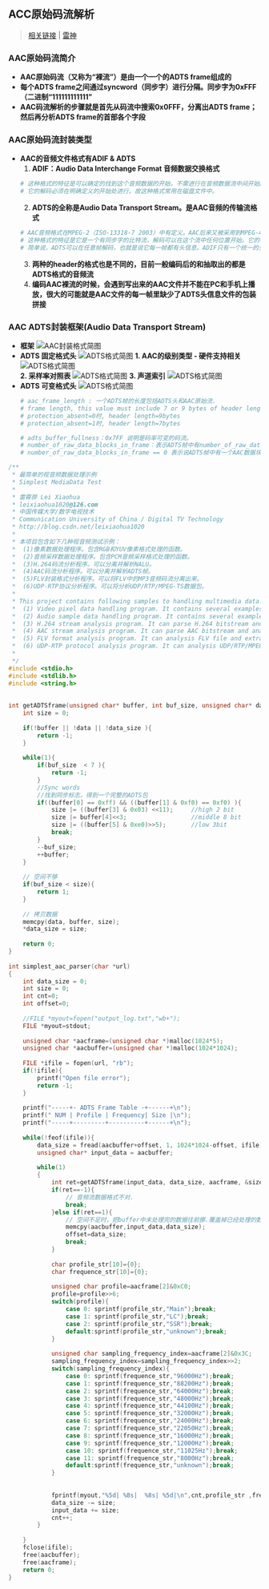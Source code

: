 ## **ACC原始码流解析**

> [相关链接](!https://www.cnblogs.com/zhangxuan/p/8809245.html) | [雷神](https://blog.csdn.net/leixiaohua1020/article/details/50535042)

### **AAC原始码流简介**
- **AAC原始码流（又称为“裸流”）是由一个一个的ADTS frame组成的**
- **每个ADTS frame之间通过syncword（同步字）进行分隔。同步字为0xFFF（二进制“111111111111”**
- **AAC码流解析的步骤就是首先从码流中搜索0x0FFF，分离出ADTS frame；然后再分析ADTS frame的首部各个字段**

### **AAC原始码流封装类型**
-  **AAC的音频文件格式有ADIF & ADTS**
    1. **ADIF：Audio Data Interchange Format 音频数据交换格式**
    ```sh
    # 这种格式的特征是可以确定的找到这个音频数据的开始，不需进行在音频数据流中间开始的解码.
    # 它的解码必须在明确定义的开始处进行。故这种格式常用在磁盘文件中。
    ```
    2. **ADTS的全称是Audio Data Transport Stream。是AAC音频的传输流格式**
    ```sh
    # AAC音频格式在MPEG-2（ISO-13318-7 2003）中有定义。AAC后来又被采用到MPEG-4标准中。 
    # 这种格式的特征是它是一个有同步字的比特流，解码可以在这个流中任何位置开始。它的特征类似于mp3数据流格式。
    # 简单说，ADTS可以在任意帧解码，也就是说它每一帧都有头信息。ADIF只有一个统一的头，所以必须得到所有的数据后解码。
    ```
    3. **两种的header的格式也是不同的，目前一般编码后的和抽取出的都是ADTS格式的音频流**
    4. **编码AAC裸流的时候，会遇到写出来的AAC文件并不能在PC和手机上播放，很大的可能就是AAC文件的每一帧里缺少了ADTS头信息文件的包装拼接**


### **AAC ADTS封装框架(Audio Data Transport Stream)**
- **框架**
   ![AAC封装格式简图](./ADTS.png)
- **ADTS 固定格式头**
   ![ADTS格式简图](./ADTS_fixed_header.png)
   **1. AAC的级别类型 - 硬件支持相关**
   ![ADTS格式简图](./ADTS_fixed_header_profile.png)  
   **2. 采样率对照表**
   ![ADTS格式简图](./ADTS_fixed_header_samplingFrequence.png)
   **3. 声道索引**
   ![ADTS格式简图](./ADTS_fixed_header_channel.png)
- **ADTS 可变格式头**
   ![ADTS格式简图](./ADTS_variable_header.jpg)
    ```sh
    # aac_frame_length : 一个ADTS帧的长度包括ADTS头和AAC原始流.
    # frame length, this value must include 7 or 9 bytes of header length:
    # protection_absent=0时, header length=9bytes
    # protection_absent=1时, header length=7bytes

    # adts_buffer_fullness：0x7FF 说明是码率可变的码流。
    # number_of_raw_data_blocks_in_frame：表示ADTS帧中有number_of_raw_data_blocks_in_frame + 1个AAC原始帧。
    # number_of_raw_data_blocks_in_frame == 0 表示说ADTS帧中有一个AAC数据块。
    ```


```C
/**
 * 最简单的视音频数据处理示例
 * Simplest MediaData Test
 *
 * 雷霄骅 Lei Xiaohua
 * leixiaohua1020@126.com
 * 中国传媒大学/数字电视技术
 * Communication University of China / Digital TV Technology
 * http://blog.csdn.net/leixiaohua1020
 *
 * 本项目包含如下几种视音频测试示例：
 *  (1)像素数据处理程序。包含RGB和YUV像素格式处理的函数。
 *  (2)音频采样数据处理程序。包含PCM音频采样格式处理的函数。
 *  (3)H.264码流分析程序。可以分离并解析NALU。
 *  (4)AAC码流分析程序。可以分离并解析ADTS帧。
 *  (5)FLV封装格式分析程序。可以将FLV中的MP3音频码流分离出来。
 *  (6)UDP-RTP协议分析程序。可以将分析UDP/RTP/MPEG-TS数据包。
 *
 * This project contains following samples to handling multimedia data:
 *  (1) Video pixel data handling program. It contains several examples to handle RGB and YUV data.
 *  (2) Audio sample data handling program. It contains several examples to handle PCM data.
 *  (3) H.264 stream analysis program. It can parse H.264 bitstream and analysis NALU of stream.
 *  (4) AAC stream analysis program. It can parse AAC bitstream and analysis ADTS frame of stream.
 *  (5) FLV format analysis program. It can analysis FLV file and extract MP3 audio stream.
 *  (6) UDP-RTP protocol analysis program. It can analysis UDP/RTP/MPEG-TS Packet.
 *
 */
#include <stdio.h>
#include <stdlib.h>
#include <string.h>
 
 
int getADTSframe(unsigned char* buffer, int buf_size, unsigned char* data ,int* data_size){
	int size = 0;
 
	if(!buffer || !data || !data_size ){
		return -1;
	}
 
	while(1){
		if(buf_size  < 7 ){
			return -1;
		}
		//Sync words
        //找到同步标志，得到一个完整的ADTS包
		if((buffer[0] == 0xff) && ((buffer[1] & 0xf0) == 0xf0) ){
			size |= ((buffer[3] & 0x03) <<11);     //high 2 bit
			size |= buffer[4]<<3;                  //middle 8 bit
			size |= ((buffer[5] & 0xe0)>>5);       //low 3bit
			break;
		}
		--buf_size;
		++buffer;
	}
 
    // 空间不够
	if(buf_size < size){
		return 1;
	}
 
    // 拷贝数据
	memcpy(data, buffer, size);
	*data_size = size;
 
	return 0;
}
 
int simplest_aac_parser(char *url)
{
	int data_size = 0;
	int size = 0;
	int cnt=0;
	int offset=0;
 
	//FILE *myout=fopen("output_log.txt","wb+");
	FILE *myout=stdout;
 
	unsigned char *aacframe=(unsigned char *)malloc(1024*5);
	unsigned char *aacbuffer=(unsigned char *)malloc(1024*1024);
 
	FILE *ifile = fopen(url, "rb");
	if(!ifile){
		printf("Open file error");
		return -1;
	}
 
	printf("-----+- ADTS Frame Table -+------+\n");
	printf(" NUM | Profile | Frequency| Size |\n");
	printf("-----+---------+----------+------+\n");
 
	while(!feof(ifile)){
		data_size = fread(aacbuffer+offset, 1, 1024*1024-offset, ifile);
		unsigned char* input_data = aacbuffer;
 
		while(1)
		{
			int ret=getADTSframe(input_data, data_size, aacframe, &size);
			if(ret==-1){
                // 音频流数据格式不对.
				break;
			}else if(ret==1){
                // 空间不足时，把buffer中未处理完的数据往前挪.覆盖掉已经处理的数据.
				memcpy(aacbuffer,input_data,data_size);
				offset=data_size;
				break;
			}
 
			char profile_str[10]={0};
			char frequence_str[10]={0};
 
			unsigned char profile=aacframe[2]&0xC0;
			profile=profile>>6;
			switch(profile){
                case 0: sprintf(profile_str,"Main");break;
                case 1: sprintf(profile_str,"LC");break;
                case 2: sprintf(profile_str,"SSR");break;
                default:sprintf(profile_str,"unknown");break;
			}
 
			unsigned char sampling_frequency_index=aacframe[2]&0x3C;
			sampling_frequency_index=sampling_frequency_index>>2;
			switch(sampling_frequency_index){
                case 0: sprintf(frequence_str,"96000Hz");break;
                case 1: sprintf(frequence_str,"88200Hz");break;
                case 2: sprintf(frequence_str,"64000Hz");break;
                case 3: sprintf(frequence_str,"48000Hz");break;
                case 4: sprintf(frequence_str,"44100Hz");break;
                case 5: sprintf(frequence_str,"32000Hz");break;
                case 6: sprintf(frequence_str,"24000Hz");break;
                case 7: sprintf(frequence_str,"22050Hz");break;
                case 8: sprintf(frequence_str,"16000Hz");break;
                case 9: sprintf(frequence_str,"12000Hz");break;
                case 10: sprintf(frequence_str,"11025Hz");break;
                case 11: sprintf(frequence_str,"8000Hz");break;
                default:sprintf(frequence_str,"unknown");break;
			}
 
 
			fprintf(myout,"%5d| %8s|  %8s| %5d|\n",cnt,profile_str ,frequence_str,size);
			data_size -= size;
			input_data += size;
			cnt++;
		}   
 
	}
	fclose(ifile);
	free(aacbuffer);
	free(aacframe);
	return 0;
}
```
